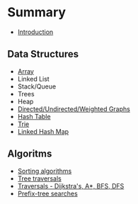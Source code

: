 # Summary

* [Introduction](README.md)


## Data Structures
* [Array](array.md)
* Linked List
* Stack\/Queue
* Trees
* Heap
* [Directed\/Undirected\/Weighted Graphs](directedundirectedweighted-graphs.md)
* [Hash Table](hash-table.md)
* [Trie ](trie.md)
* [Linked Hash Map](linked-hash-map.md)

## Algoritms
* [Sorting algorithms](sorting-algorithmsmd.md)
* [Tree traversals](tree-traversals.md)
* [Traversals - Dijkstra's, A\*, BFS, DFS](traversals---dijkstras-a-bfs-dfs.md)
* [Prefix-tree searches](all-the-prefix-tree-searches.md)

